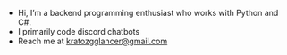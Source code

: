 - Hi, I’m a backend programming enthusiast who works with Python and C#.
- I primarily code discord chatbots
- Reach me at kratozgglancer@gmail.com


<!---
KratozGG/KratozGG is a ✨ special ✨ repository because its `README.md` (this file) appears on your GitHub profile.
You can click the Preview link to take a look at your changes.
--->
